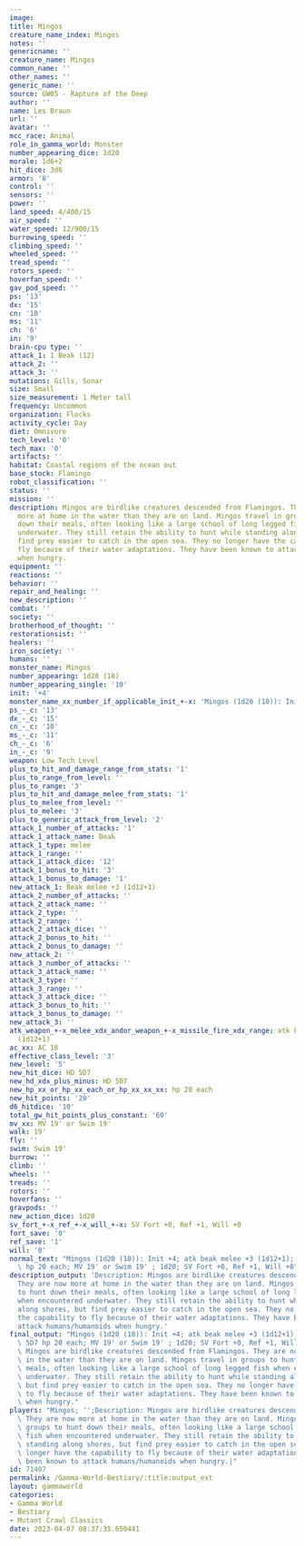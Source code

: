 ```yaml
---
image:
title: Mingos
creature_name_index: Mingos
notes: ''
genericname: ''
creature_name: Mingos
common_name: ''
other_names: ''
generic_name: ''
source: GW05 - Rapture of the Deep
author: ''
name: Les Braun
url: ''
avatar: ''
mcc_race: Animal
role_in_gamma_world: Monster
number_appearing_dice: 1d20
morale: 1d6+2
hit_dice: 3d6
armor: '8'
control: ''
sensors: ''
power: ''
land_speed: 4/400/15
air_speed: ''
water_speed: 12/900/15
burrowing_speed: ''
climbing_speed: ''
wheeled_speed: ''
tread_speed: ''
rotors_speed: ''
hoverfan_speed: ''
gav_pod_speed: ''
ps: '13'
dx: '15'
cn: '10'
ms: '11'
ch: '6'
in: '9'
brain-cpu type: ''
attack_1: 1 Beak (12)
attack_2: ''
attack_3: ''
mutations: Gills, Sonar
size: Small
size_measurement: 1 Meter tall
frequency: Uncommon
organization: Flocks
activity_cycle: Day
diet: Omnivore
tech_level: '0'
tech_max: '0'
artifacts: ''
habitat: Coastal regions of the ocean out
base_stock: Flamingo
robot_classification: ''
status: ''
mission: ''
description: Mingos are birdlike creatures descended from Flamingos. They are now
  more at home in the water than they are on land. Mingos travel in groups to hunt
  down their meals, often looking like a large school of long legged fish when encountered
  underwater. They still retain the ability to hunt while standing along shores, but
  find prey easier to catch in the open sea. They no longer have the capability to
  fly because of their water adaptations. They have been known to attack humans/humanoids
  when hungry.
equipment: ''
reactions: ''
behavior: ''
repair_and_healing: ''
new_description: ''
combat: ''
society: ''
brotherhood_of_thought: ''
restorationsist: ''
healers: ''
iron_society: ''
humans: ''
monster_name: Mingos
number_appearing: 1d20 (10)
number_appearing_single: '10'
init: '+4'
monster_name_xx_number_if_applicable_init_+-x: 'Mingos (1d20 (10)): Init +4'
ps_-_c: '13'
dx_-_c: '15'
cn_-_c: '10'
ms_-_c: '11'
ch_-_c: '6'
in_-_c: '9'
weapon: Low Tech Level
plus_to_hit_and_damage_range_from_stats: '1'
plus_to_range_from_level: ''
plus_to_range: '3'
plus_to_hit_and_damage_melee_from_stats: '1'
plus_to_melee_from_level: ''
plus_to_melee: '3'
plus_to_generic_attack_from_level: '2'
attack_1_number_of_attacks: '1'
attack_1_attack_name: Beak
attack_1_type: melee
attack_1_range: ''
attack_1_attack_dice: '12'
attack_1_bonus_to_hit: '3'
attack_1_bonus_to_damage: '1'
new_attack_1: Beak melee +3 (1d12+1)
attack_2_number_of_attacks: ''
attack_2_attack_name: ''
attack_2_type: ''
attack_2_range: ''
attack_2_attack_dice: ''
attack_2_bonus_to_hit: ''
attack_2_bonus_to_damage: ''
new_attack_2: ''
attack_3_number_of_attacks: ''
attack_3_attack_name: ''
attack_3_type: ''
attack_3_range: ''
attack_3_attack_dice: ''
attack_3_bonus_to_hit: ''
attack_3_bonus_to_damage: ''
new_attack_3: ''
atk_weapon_+-x_melee_xdx_andor_weapon_+-x_missile_fire_xdx_range: atk beak melee +3
  (1d12+1)
ac_xx: AC 18
effective_class_level: '3'
new_level: '5'
new_hit_dice: HD 5D7
new_hd_xdx_plus_minus: HD 5D7
new_hp_xx_or_hp_xx_each_or_hp_xx_xx_xx: hp 20 each
new_hit_points: '20'
d6_hitdice: '10'
total_gw_hit_points_plus_constant: '60'
mv_xx: MV 19' or Swim 19'
walk: 19'
fly: ''
swim: Swim 19'
burrow: ''
climb: ''
wheels: ''
treads: ''
rotors: ''
hoverfans: ''
gravpods: ''
new_action_dice: 1d20
sv_fort_+-x_ref_+-x_will_+-x: SV Fort +0, Ref +1, Will +0
fort_save: '0'
ref_save: '1'
will: '0'
normal_text: "Mingos (1d20 (10)): Init +4; atk beak melee +3 (1d12+1); AC 18; HD 5D7\
  \ hp 20 each; MV 19' or Swim 19' ; 1d20; SV Fort +0, Ref +1, Will +0"
description_output: 'Description: Mingos are birdlike creatures descended from Flamingos.
  They are now more at home in the water than they are on land. Mingos travel in groups
  to hunt down their meals, often looking like a large school of long legged fish
  when encountered underwater. They still retain the ability to hunt while standing
  along shores, but find prey easier to catch in the open sea. They no longer have
  the capability to fly because of their water adaptations. They have been known to
  attack humans/humanoids when hungry.'
final_output: "Mingos (1d20 (10)): Init +4; atk beak melee +3 (1d12+1); AC 18; HD\
  \ 5D7 hp 20 each; MV 19' or Swim 19' ; 1d20; SV Fort +0, Ref +1, Will +0Gills, SonarDescription:\
  \ Mingos are birdlike creatures descended from Flamingos. They are now more at home\
  \ in the water than they are on land. Mingos travel in groups to hunt down their\
  \ meals, often looking like a large school of long legged fish when encountered\
  \ underwater. They still retain the ability to hunt while standing along shores,\
  \ but find prey easier to catch in the open sea. They no longer have the capability\
  \ to fly because of their water adaptations. They have been known to attack humans/humanoids\
  \ when hungry."
players: "Mingos; '';Description: Mingos are birdlike creatures descended from Flamingos.\
  \ They are now more at home in the water than they are on land. Mingos travel in\
  \ groups to hunt down their meals, often looking like a large school of long legged\
  \ fish when encountered underwater. They still retain the ability to hunt while\
  \ standing along shores, but find prey easier to catch in the open sea. They no\
  \ longer have the capability to fly because of their water adaptations. They have\
  \ been known to attack humans/humanoids when hungry.|"
id: 71407
permalink: /Gamma-World-Bestiary/:title:output_ext
layout: gammaworld
categories:
- Gamma World
- Bestiary
- Mutant Crawl Classics
date: 2023-04-07 08:37:35.650441
---
```

